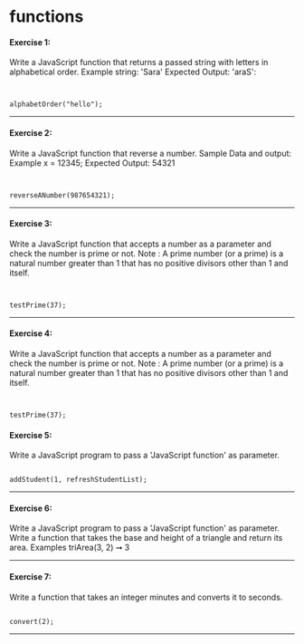 # functions

#### Exercise 1:
Write a JavaScript function that returns a passed string with letters in alphabetical order.
Example string: 'Sara'
Expected Output: 'araS':

```


alphabetOrder("hello");
```
---
#### Exercise 2:
Write a JavaScript function that reverse a number.
Sample Data and output:
Example x = 12345;
Expected Output: 54321

```


reverseANumber(987654321);
```
---
#### Exercise 3:
Write a JavaScript function that accepts a number as a parameter and check the number is prime or not.
Note : A prime number (or a prime) is a natural number greater than 1 that has no positive divisors other than 1 and itself.

```


testPrime(37);
```
---

#### Exercise 4:
Write a JavaScript function that accepts a number as a parameter and check the number is prime or not.
Note : A prime number (or a prime) is a natural number greater than 1 that has no positive divisors other than 1 and itself.

```


testPrime(37);
```
#### Exercise 5:
Write a JavaScript program to pass a 'JavaScript function' as parameter.

```

addStudent(1, refreshStudentList);
```
---
#### Exercise 6:
Write a JavaScript program to pass a 'JavaScript function' as parameter.
Write a function that takes the base and height of a triangle and return its area.
Examples
triArea(3, 2) ➞ 3

---
#### Exercise 7:
Write a function that takes an integer minutes and converts it to seconds.

```

convert(2);
```
---

